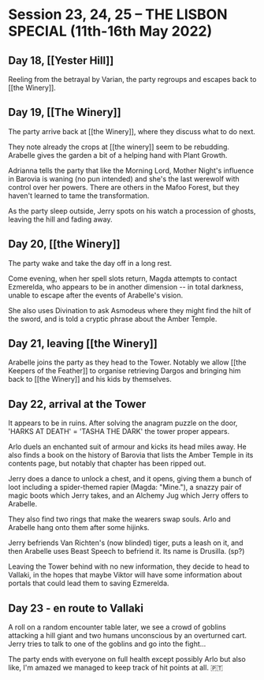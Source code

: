 
# Session 23, 24, 25 – THE LISBON SPECIAL (11th-16th May 2022)

## Day 18, [[Yester Hill]]

Reeling from the betrayal by Varian, the party regroups and escapes back to [[the Winery]].

## Day 19, [[The Winery]] 

The party arrive back at [[the Winery]], where they discuss what to do next.

They note already the crops at [[the winery]] seem to be rebudding. Arabelle gives the garden a bit of a helping hand with Plant Growth.

Adrianna tells the party that like the Morning Lord, Mother Night's influence in Barovia is waning (no pun intended) and she's the last werewolf with control over her powers. There are others in the Mafoo Forest, but they haven't learned to tame the transformation. 

As the party sleep outside, Jerry spots on his watch a procession of ghosts, leaving the hill and fading away.

## Day 20, [[the Winery]]

The party wake and take the day off in a long rest.

Come evening, when her spell slots return, Magda attempts to contact Ezmerelda, who appears to be in another dimension -- in total darkness, unable to escape after the events of Arabelle's vision.

She also uses Divination to ask Asmodeus where they might find the hilt of the sword, and is told a cryptic phrase about the Amber Temple.

## Day 21, leaving [[the Winery]]

Arabelle joins the party as they head to the Tower. Notably we allow [[the Keepers of the Feather]] to organise retrieving Dargos and bringing him back to [[the Winery]] and his kids by themselves.

## Day 22, arrival at the Tower

It appears to be in ruins. After solving the anagram puzzle on the door, 'HARKS AT DEATH' = 'TASHA THE DARK' the tower proper appears.

Arlo duels an enchanted suit of armour and kicks its head miles away. He also finds a book on the history of Barovia that lists the Amber Temple in its contents page, but notably that chapter has been ripped out.

Jerry does a dance to unlock a chest, and it opens, giving them a bunch of loot including a spider-themed rapier (Magda: "Mine."), a snazzy pair of magic boots which Jerry takes, and an Alchemy Jug which Jerry offers to Arabelle.

They also find two rings that make the wearers swap souls. Arlo and Arabelle hang onto them after some hijinks.

Jerry befriends Van Richten's (now blinded) tiger, puts a leash on it, and then Arabelle uses Beast Speech to befriend it. Its name is Drusilla. (sp?)

Leaving the Tower behind with no new information, they decide to head to Vallaki, in the hopes that maybe Viktor will have some information about portals that could lead them to saving Ezmerelda.

## Day 23 - en route to Vallaki

A roll on a random encounter table later, we see a crowd of goblins attacking a hill giant and two humans unconscious by an overturned cart. Jerry tries to talk to one of the goblins and go into the fight...

The party ends with everyone on full health except possibly Arlo but also like, I'm amazed we managed to keep track of hit points at all. 🇵🇹